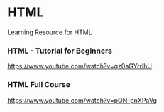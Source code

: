 
# HTML

Learning Resource for HTML


### HTML - Tutorial for Beginners
https://www.youtube.com/watch?v=qz0aGYrrlhU

### HTML Full Course
https://www.youtube.com/watch?v=pQN-pnXPaVg
